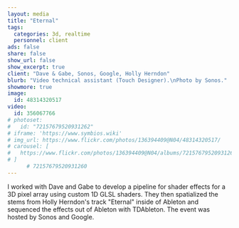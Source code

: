 ```yaml
---
layout: media
title: "Eternal"
tags:
  categories: 3d, realtime
  personnel: client
ads: false
share: false
show_url: false
show_excerpt: true
client: "Dave & Gabe, Sonos, Google, Holly Herndon"
blurb: "Video technical assistant (Touch Designer).\nPhoto by Sonos."
showmore: true
image:
  id: 48314320517
video:
  id: 356067766
# photoset:
#   id: "72157679520931262"
# iframe: 'https://www.symbios.wiki'
# img_url: https://www.flickr.com/photos/136394409@N04/48314320517/
# carousel: [
#   https://www.flickr.com/photos/136394409@N04/albums/72157679520931262
# ]
      # 72157679520931260
---
```


I worked with Dave and Gabe to develop a pipeline for shader effects for a 3D pixel array using custom 1D GLSL shaders. They then spatialized the stems from Holly Herndon's track "Eternal" inside of Ableton and sequenced the effects out of Ableton with TDAbleton. The event was hosted by Sonos and Google.